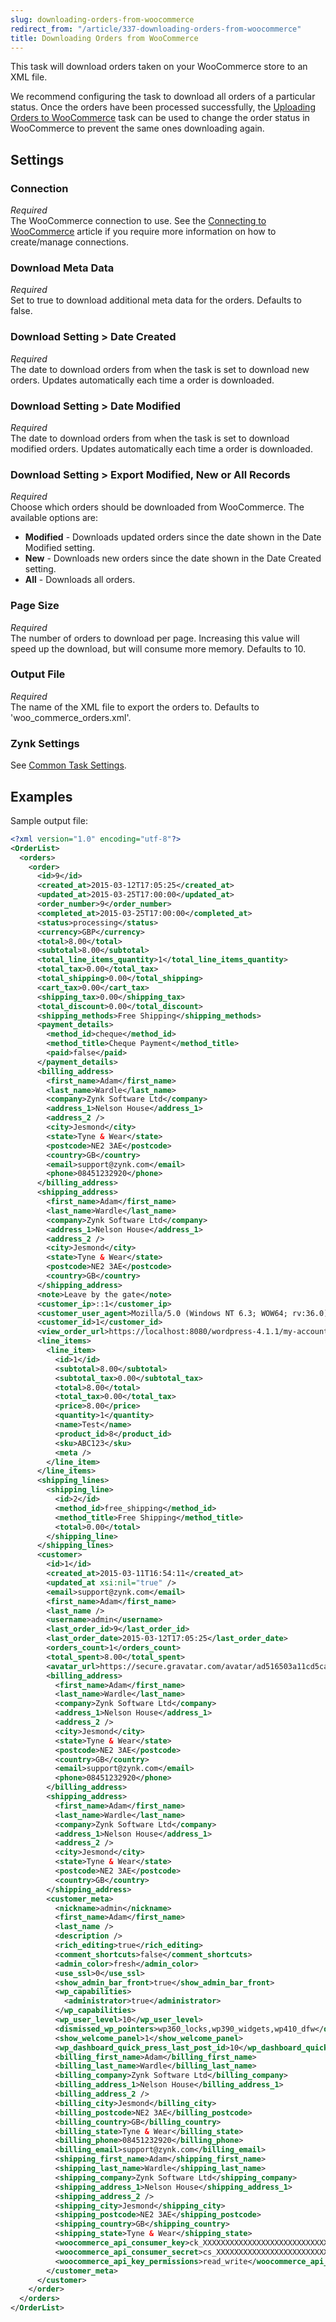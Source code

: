 ```yaml
---
slug: downloading-orders-from-woocommerce
redirect_from: "/article/337-downloading-orders-from-woocommerce"
title: Downloading Orders from WooCommerce
---
```

This task will download orders taken on your WooCommerce store to an XML file.

We recommend configuring the task to download all orders of a particular status. Once the orders have been processed successfully, the [Uploading Orders to WooCommerce](uploading-orders-to-woocommerce) task can be used to change the order status in WooCommerce to prevent the same ones downloading again.

## Settings
### Connection
_Required_  
The WooCommerce connection to use. See the [Connecting to WooCommerce](connecting-to-woocommerce) article if you require more information on how to create/manage connections.

### Download Meta Data
_Required_  
Set to true to download additional meta data for the orders. Defaults to false.

### Download Setting > Date Created
_Required_  
The date to download orders from when the task is set to download new orders. Updates automatically each time a order is downloaded.

### Download Setting > Date Modified
_Required_  
The date to download orders from when the task is set to download modified orders. Updates automatically each time a order is downloaded.

### Download Setting > Export Modified, New or All Records
_Required_  
Choose which orders should be downloaded from WooCommerce. The available options are:

* __Modified__ - Downloads updated orders since the date shown in the Date Modified setting.
* __New__ - Downloads new orders since the date shown in the Date Created setting.
* __All__ - Downloads all orders.

### Page Size
_Required_  
The number of orders to download per page. Increasing this value will speed up the download, but will consume more memory. Defaults to 10.

### Output File
_Required_  
The name of the XML file to export the orders to. Defaults to 'woo_commerce_orders.xml'. 

### Zynk Settings
See [Common Task Settings](common-task-settings).

## Examples
Sample output file:
```xml
<?xml version="1.0" encoding="utf-8"?>
<OrderList>
  <orders>
    <order>
      <id>9</id>
      <created_at>2015-03-12T17:05:25</created_at>
      <updated_at>2015-03-25T17:00:00</updated_at>
      <order_number>9</order_number>
      <completed_at>2015-03-25T17:00:00</completed_at>
      <status>processing</status>
      <currency>GBP</currency>
      <total>8.00</total>
      <subtotal>8.00</subtotal>
      <total_line_items_quantity>1</total_line_items_quantity>
      <total_tax>0.00</total_tax>
      <total_shipping>0.00</total_shipping>
      <cart_tax>0.00</cart_tax>
      <shipping_tax>0.00</shipping_tax>
      <total_discount>0.00</total_discount>
      <shipping_methods>Free Shipping</shipping_methods>
      <payment_details>
        <method_id>cheque</method_id>
        <method_title>Cheque Payment</method_title>
        <paid>false</paid>
      </payment_details>
      <billing_address>
        <first_name>Adam</first_name>
        <last_name>Wardle</last_name>
        <company>Zynk Software Ltd</company>
        <address_1>Nelson House</address_1>
        <address_2 />
        <city>Jesmond</city>
        <state>Tyne & Wear</state>
        <postcode>NE2 3AE</postcode>
        <country>GB</country>
        <email>support@zynk.com</email>
        <phone>08451232920</phone>
      </billing_address>
      <shipping_address>
        <first_name>Adam</first_name>
        <last_name>Wardle</last_name>
        <company>Zynk Software Ltd</company>
        <address_1>Nelson House</address_1>
        <address_2 />
        <city>Jesmond</city>
        <state>Tyne & Wear</state>
        <postcode>NE2 3AE</postcode>
        <country>GB</country>
      </shipping_address>
      <note>Leave by the gate</note>
      <customer_ip>::1</customer_ip>
      <customer_user_agent>Mozilla/5.0 (Windows NT 6.3; WOW64; rv:36.0) Gecko/20100101 Firefox/36.0</customer_user_agent>
      <customer_id>1</customer_id>
      <view_order_url>https://localhost:8080/wordpress-4.1.1/my-account/view-order/9</view_order_url>
      <line_items>
        <line_item>
          <id>1</id>
          <subtotal>8.00</subtotal>
          <subtotal_tax>0.00</subtotal_tax>
          <total>8.00</total>
          <total_tax>0.00</total_tax>
          <price>8.00</price>
          <quantity>1</quantity>
          <name>Test</name>
          <product_id>8</product_id>
          <sku>ABC123</sku>
          <meta />
        </line_item>
      </line_items>
      <shipping_lines>
        <shipping_line>
          <id>2</id>
          <method_id>free_shipping</method_id>
          <method_title>Free Shipping</method_title>
          <total>0.00</total>
        </shipping_line>
      </shipping_lines>
      <customer>
        <id>1</id>
        <created_at>2015-03-11T16:54:11</created_at>
        <updated_at xsi:nil="true" />
        <email>support@zynk.com</email>
        <first_name>Adam</first_name>
        <last_name />
        <username>admin</username>
        <last_order_id>9</last_order_id>
        <last_order_date>2015-03-12T17:05:25</last_order_date>
        <orders_count>1</orders_count>
        <total_spent>8.00</total_spent>
        <avatar_url>https://secure.gravatar.com/avatar/ad516503a11cd5ca435acc9bb6523536?s=96</avatar_url>
        <billing_address>
          <first_name>Adam</first_name>
          <last_name>Wardle</last_name>
          <company>Zynk Software Ltd</company>
          <address_1>Nelson House</address_1>
          <address_2 />
          <city>Jesmond</city>
          <state>Tyne & Wear</state>
          <postcode>NE2 3AE</postcode>
          <country>GB</country>
          <email>support@zynk.com</email>
          <phone>08451232920</phone>
        </billing_address>
        <shipping_address>
          <first_name>Adam</first_name>
          <last_name>Wardle</last_name>
          <company>Zynk Software Ltd</company>
          <address_1>Nelson House</address_1>
          <address_2 />
          <city>Jesmond</city>
          <state>Tyne & Wear</state>
          <postcode>NE2 3AE</postcode>
          <country>GB</country>
        </shipping_address>
        <customer_meta>
          <nickname>admin</nickname>
          <first_name>Adam</first_name>
          <last_name />
          <description />
          <rich_editing>true</rich_editing>
          <comment_shortcuts>false</comment_shortcuts>
          <admin_color>fresh</admin_color>
          <use_ssl>0</use_ssl>
          <show_admin_bar_front>true</show_admin_bar_front>
          <wp_capabilities>
            <administrator>true</administrator>
          </wp_capabilities>
          <wp_user_level>10</wp_user_level>
          <dismissed_wp_pointers>wp360_locks,wp390_widgets,wp410_dfw</dismissed_wp_pointers>
          <show_welcome_panel>1</show_welcome_panel>
          <wp_dashboard_quick_press_last_post_id>10</wp_dashboard_quick_press_last_post_id>
          <billing_first_name>Adam</billing_first_name>
          <billing_last_name>Wardle</billing_last_name>
          <billing_company>Zynk Software Ltd</billing_company>
          <billing_address_1>Nelson House</billing_address_1>
          <billing_address_2 />
          <billing_city>Jesmond</billing_city>
          <billing_postcode>NE2 3AE</billing_postcode>
          <billing_country>GB</billing_country>
          <billing_state>Tyne & Wear</billing_state>
          <billing_phone>08451232920</billing_phone>
          <billing_email>support@zynk.com</billing_email>
          <shipping_first_name>Adam</shipping_first_name>
          <shipping_last_name>Wardle</shipping_last_name>
          <shipping_company>Zynk Software Ltd</shipping_company>
          <shipping_address_1>Nelson House</shipping_address_1>
          <shipping_address_2 />
          <shipping_city>Jesmond</shipping_city>
          <shipping_postcode>NE2 3AE</shipping_postcode>
          <shipping_country>GB</shipping_country>
          <shipping_state>Tyne & Wear</shipping_state>
          <woocommerce_api_consumer_key>ck_XXXXXXXXXXXXXXXXXXXXXXXXXXXXXXXX</woocommerce_api_consumer_key>
          <woocommerce_api_consumer_secret>cs_XXXXXXXXXXXXXXXXXXXXXXXXXXXXXXXX</woocommerce_api_consumer_secret>
          <woocommerce_api_key_permissions>read_write</woocommerce_api_key_permissions>
        </customer_meta>
      </customer>
    </order>
  </orders>
</OrderList>
```
